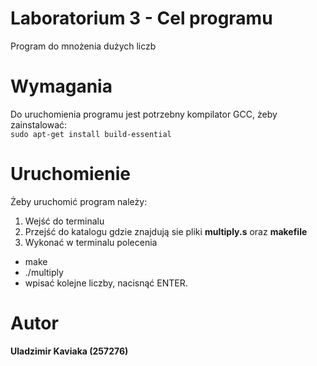 # Laboratorium 3 - Cel programu
Program do mnożenia dużych liczb
# Wymagania
Do uruchomienia programu jest potrzebny kompilator GCC, żeby zainstalować:  
``sudo apt-get install build-essential``
# Uruchomienie
Żeby uruchomić program należy:  
1. Wejść do terminalu  
2. Przejść do katalogu gdzie znajdują sie pliki **multiply.s** oraz **makefile**  
3. Wykonać w terminalu polecenia
 - make
 - ./multiply
 - wpisać kolejne liczby, nacisnąć ENTER.
# Autor
**Uladzimir Kaviaka (257276)**
